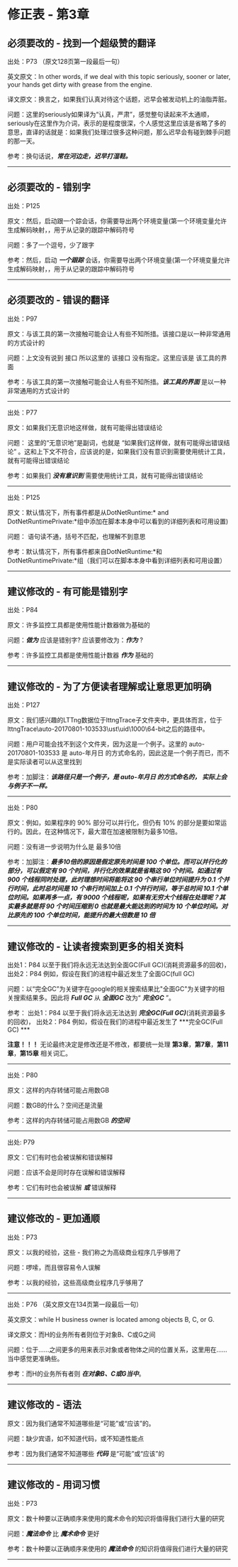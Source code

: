 # 修正表 - 第3章

## 必须要改的 - 找到一个超级赞的翻译

出处：P73 （原文128页第一段最后一句）

英文原文：In other words, if we deal with this topic seriously, sooner or later, your hands get dirty with grease from the engine.

译文原文：换言之，如果我们认真对待这个话题，迟早会被发动机上的油脂弄脏。

问题：这里的seriously如果译为“认真，严肃”，感觉整句读起来不太通顺，seriously在这里作为介词，表示的是程度很深，个人感觉这里应该是省略了多的意思，直译的话就是：如果我们处理过很多这种问题，那么迟早会有碰到棘手问题的那一天。

参考：换句话说，***常在河边走，迟早打湿鞋。***

------

## 必须要改的 - 错别字

出处：P125

原文：然后，启动跟一个踪会话，你需要导出两个环境变量(第一个环境变量允许生成解码映射，，用于从记录的跟踪中解码符号

问题：多了一个逗号，少了跟字

参考：然后，启动 ***一个跟踪*** 会话，你需要导出两个环境变量(第一个环境变量允许生成解码映射，，用于从记录的跟踪中解码符号

------

## 必须要改的 - 错误的翻译

出处：P97

原文：与该工具的第一次接触可能会让人有些不知所措。该接口是以一种非常通用的方式设计的

问题：上文没有说到 接口 所以这里的 该接口 没有指定。这里应该是 该工具的界面

参考：与该工具的第一次接触可能会让人有些不知所措。***该工具的界面*** 是以一种非常通用的方式设计的

------

出处：P77

原文：如果我们无意识地这样做，就有可能得出错误结论

问题： 这里的“无意识地”是副词，也就是 “如果我们这样做，就有可能得出错误结论” 。这和上下文不符合，应该说的是，如果我们没有意识到需要使用统计工具，就有可能得出错误结论

参考：如果我们 ***没有意识到*** 需要使用统计工具，就有可能得出错误结论

------

出处：P125

原文：默认情况下，所有事件都是从DotNetRuntime:* and DotNetRuntimePrivate:*组中添加在脚本本身中可以看到的详细列表和可用设置)

问题： 语句读不通，括号不匹配，也理解不到意思

参考：默认情况下，所有事件都来自DotNetRuntime:*和DotNetRuntimePrivate:*组（我们可以在脚本本身中看到详细列表和可用设置）

------

## 建议修改的 - 有可能是错别字

出处：P84

原文：许多监控工具都是使用性能计数器做为基础的

问题：***做为*** 应该是错别字? 应该要修改为：***作为*** ?

参考：许多监控工具都是使用性能计数器 ***作为*** 基础的

------

## 建议修改的 - 为了方便读者理解或让意思更加明确

出处：P127

原文：我们感兴趣的LTTng数据位于lttngTrace子文件夹中，更具体而言，位于lttngTrace\auto-20170801-103533\ust\uid\1000\64-bit之后的路径中。

问题：用户可能会找不到这个文件夹，因为这是一个例子。这里的 auto-20170801-103533 是 auto-年月日 的方式命名的，因此这是一个例子而已，而不是实际读者可以从这里找到

参考：加脚注：***该路径只是一个例子，是 auto-年月日 的方式命名的， 实际上会与例子不一样。***

------

出处：P80

原文：例如，如果程序的 90% 部分可以并行化，但仍有 10% 的部分是要如常运行的。因此，在这种情况下，最大潜在加速被限制为最多10倍。

问题：没有进一步说明为什么是 最多10倍

参考：加脚注：***最多10倍的原因是假定原先时间是 100 个单位。而可以并行化的部分，可以假定有 90 个时间，并行化的效果就是省略这 90 个时间。如通过有 900 个线程同时处理，此时理想时间将能将这 90 个串行单位时间提升为 0.1 个并行时间，此时总时间是 10 个串行时间加上 0.1 个并行时间，等于总时间 10.1 个单位时间。如果再多一点，有 9000 个线程呢，如果有无穷大个线程在处理呢？其实最多就是将 90 个时间压缩到 0 也就是最大能达到的时间为 10 个单位时间。对比原先的 100 个单位时间，能提升的最大倍数是 10 倍***

------

## 建议修改的 - 让读者搜索到更多的相关资料

出处1：P84 以至于我们将永远无法达到全面GC(Full GC)(消耗资源最多的回收)，
出处2：P84 例如，假设在我们的进程中最近发生了全面GC(full GC)

问题：以“完全GC”为关键字在google的相关搜索结果比"全面GC"为关键字的相关搜索结果多。因此将 ***Full GC*** 从  ***全面GC*** 改为“ ***完全GC*** ”。

参考：
出处1：P84 以至于我们将永远无法达到 ***完全GC(Full GC)***(消耗资源最多的回收)，
出处2：P84 例如，假设在我们的进程中最近发生了 ***完全GC(Full GC) ***

**注意！！！** 无论最终决定是修改还是不修改，都要统一处理 **第3章**，**第7章**，**第11章**，**第15章** 相关词汇。

------

出处：P80

原文：这样的内存转储可能占用数GB

问题：数GB的什么？空间还是流量

参考：这样的内存转储可能占用数GB ***的空间***

------

出处: P79

原文：它们有时也会被误解和错误解释

问题：应该不会是同时存在误解和错误解释

参考：它们有时也会被误解 ***或*** 错误解释

------

## 建议修改的 - 更加通顺

出处：P73

原文：以我的经验，这些 - 我们称之为高级商业程序几乎够用了

问题：啰嗦，而且很容易令人误解

参考：以我的经验，这些高级商业程序几乎够用了

------

出处：P76 （英文原文在134页第一段最后一句）

英文原文：while H business owner is located among objects B, C, or G.

译文原文：而H的业务所有者则位于对象B、C或G之间

问题：位于......之间更多的用来表示对象或者物体之间的位置关系，这里用在......当中感觉更准确些。

参考：而H的业务所有者则 ***在对象B、C或G当中***。

------

## 建议修改的 - 语法

原文：因为我们通常不知道哪些是“可能”或“应该”的。

问题：缺少宾语，如不知道代码，或不知道性能点

参考：因为我们通常不知道哪些 ***代码*** 是“可能”或“应该”的

------

## 建议修改的 - 用词习惯

出处：P73

原文：数十种要以正确顺序来使用的魔术命令的知识将值得我们进行大量的研究

问题：***魔法命令*** 比 ***魔术命令*** 更好

参考：数十种要以正确顺序来使用的 ***魔法命令*** 的知识将值得我们进行大量的研究

------
